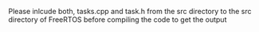 Please inlcude both, tasks.cpp and task.h from the src directory to the src directory of FreeRTOS before compiling the code to get the output
